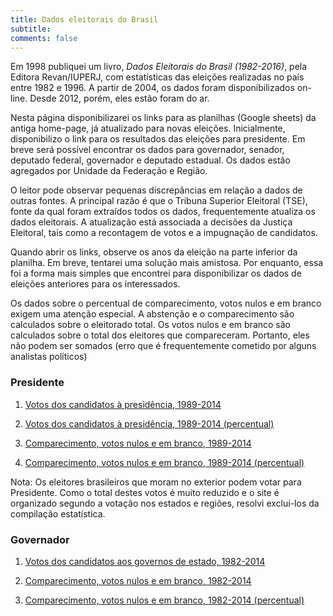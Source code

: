 ```yaml
---
title: Dados eleitorais do Brasil
subtitle: 
comments: false
---
```


Em 1998 publiquei um livro, *Dados Eleitorais do Brasil (1982-2016)*, pela Editora Revan/IUPERJ, com estatísticas das eleições realizadas no país entre 1982 e 1996. A partir de 2004, os dados foram disponibilizados on-line. Desde 2012, porém, eles estão foram do ar.

Nesta página disponibilizarei os links para as planilhas (Google sheets) da antiga home-page, já atualizado para novas eleições. Inicialmente, disponibilizo o link para os resultados das eleições para presidente. Em breve será possível encontrar os dados para governador, senador, deputado federal, governador e deputado estadual. Os dados estão agregados por Unidade da Federação e Região.

O leitor pode observar pequenas discrepâncias em relação a dados de outras fontes. A principal razão é que o Tribuna Superior Eleitoral (TSE), fonte da qual foram extraídos todos os dados, frequentemente atualiza os dados eleitorais. A atualização está associada a decisões da Justiça Eleitoral, tais como a recontagem de votos e a impugnação de candidatos.

Quando abrir os links, observe os anos da eleição na parte inferior da planilha. Em breve, tentarei uma solução mais amistosa. Por enquanto, essa foi a forma mais simples que encontrei para disponibilizar os dados de eleições anteriores para os interessados.

Os dados sobre o percentual de comparecimento,  votos nulos e em branco exigem uma atenção especial. A abstenção e o comparecimento são calculados sobre o eleitorado total. Os votos nulos e em branco são calculados sobre o total dos eleitores que compareceram. Portanto, eles não podem ser somados (erro que é frequentemente cometido por alguns analistas políticos)

### Presidente 
 
1. [Votos dos candidatos à presidência, 1989-2014](https://docs.google.com/spreadsheets/d/1rI-Rjoe3LCbIyECnl3B_Z8DeHVWXa433dep1sL6N5xo/edit#gid=1390196068)

2. [Votos dos candidatos à presidência, 1989-2014 (percentual)](https://docs.google.com/spreadsheets/d/1ECvxXyZaTkC49Yktc1-CR4vs-m37CoupvWO2JLiL-0M/edit#gid=0)  

3. [Comparecimento, votos nulos e em branco, 1989-2014](https://docs.google.com/spreadsheets/d/1nIKIg1KcD2e6SNsXtJOcljWyizReZb24klfCqMxbzDo/edit#gid=1862483464)

4. [Comparecimento, votos nulos e em branco, 1989-2014 (percentual)](https://docs.google.com/spreadsheets/d/1k-jqsHLOZE2DxwPluoxSHInlpbHe8_tqa6MczN4ho9w/edit#gid=1437477905)

Nota: Os eleitores brasileiros que moram no exterior podem votar para Presidente. Como o total destes votos é muito reduzido e o site é organizado segundo a votação nos estados e regiões, resolvi excluí-los da compilação estatística.

### Governador

1. [Votos dos candidatos aos governos de estado, 1982-2014](https://docs.google.com/spreadsheets/d/1flEAmfqdhCyHGvD4phEqLuea9x4LFglAtL332QTDkhY/edit?usp=sharing)

2. [Comparecimento, votos nulos e em branco, 1982-2014](https://docs.google.com/spreadsheets/d/1KiOJGJewpq4BTHnbif2uTtS88AFLNdKykXaNCRayVF4/edit?usp=sharing)

3. [Comparecimento, votos nulos e em branco, 1982-2014 (percentual)](https://docs.google.com/spreadsheets/d/1RIrk5Io3WOk1kf6jTvOX0ulGjz9Ts1Q5Uzok_uXZgEQ/edit?usp=sharing)




